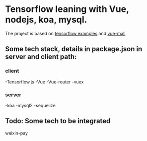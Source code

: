 # Tensorflow leaning with Vue, nodejs, koa, mysql.

The project is based on [tensorflow examples](https://github.com/qcgm1978/tfjs-examples) and [vue-mall](https://github.com/qcgm1978/vue-mall).

## Some tech stack, details in package.json in server and client path:

### client
 -Tensorflow.js
 -Vue
 -Vue-router
 -vuex

### server
 -koa
 -mysql2
 -sequelize

## Todo: Some tech to be integrated

weixin-pay